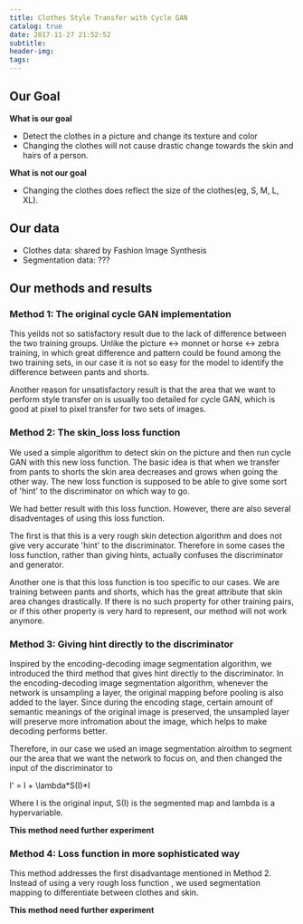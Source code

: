 ```yaml
---
title: Clothes Style Transfer with Cycle GAN
catalog: true
date: 2017-11-27 21:52:52
subtitle:
header-img:
tags:
---
```


## Our Goal ##

**What is our goal**

- Detect the clothes in a picture and change its texture and color
- Changing the clothes will not cause drastic change towards the skin and hairs of a person.

**What is not our goal**

- Changing the clothes does reflect the size of the clothes(eg, S, M, L, XL).


## Our data ##

- Clothes data: shared by Fashion Image Synthesis
- Segmentation data: ???


## Our methods and results ##

### Method 1: The original cycle GAN implementation ###

This yeilds not so satisfactory result due to the lack of difference between the two training groups. Unlike the picture <-> monnet or
horse <-> zebra training, in which great difference and pattern could be found among the two training sets, in our case it is not so easy for the
model to identify the difference between pants and shorts.

Another reason for unsatisfactory result is that the area that we want to
perform style transfer on is usually too detailed for cycle GAN, which is good at pixel to pixel transfer for two sets of images.


### Method 2: The skin_loss loss function ###

We used a simple algorithm to detect skin on the picture and then run cycle GAN with this new loss function. The basic idea is that when we transfer from pants to shorts the skin area decreases and grows when going the other way. The new loss function is supposed to be able to give some sort of 'hint' to the discriminator on which way to go.

We had better result with this loss function. However, there are also several disadventages of using this loss function.

The first is that this is a very rough skin detection algorithm and does not give very accurate 'hint' to the discriminator. Therefore in some cases the loss function, rather than giving hints, actually confuses the discriminator and generator.

Another one is that this loss function is too specific to our cases. We are training between pants and shorts, which has the great attribute that skin area changes drastically. If there is no such property for other training pairs, or if this other property is very hard to represent, our method will not work anymore.

### Method 3: Giving hint directly to the discriminator ###

Inspired by the encoding-decoding image segmentation algorithm, we introduced the third method that gives hint directly to the discriminator. In the encoding-decoding image segmentation algorithm, whenever the network is unsampling a layer, the original mapping before pooling is also added to the layer. Since during the encoding stage, certain amount of semantic meanings of the original image is preserved, the unsampled layer will preserve more infromation about the image, which helps to make decoding performs better.

Therefore, in our case we used an image segmentation alroithm to segment our the area that we want the network to focus on, and then changed the input of the discriminator to

I' = I + \lambda*S(I)*I

Where I is the original input, S(I) is the segmented map and lambda is a hypervariable.

**This method need further experiment**

### Method 4: Loss function in more sophisticated way ###
  
This method addresses the first disadvantage mentioned in Method 2. Instead of using a very rough loss function , we used segmentation mapping to differentiate between clothes and skin.

**This method need further experiment**